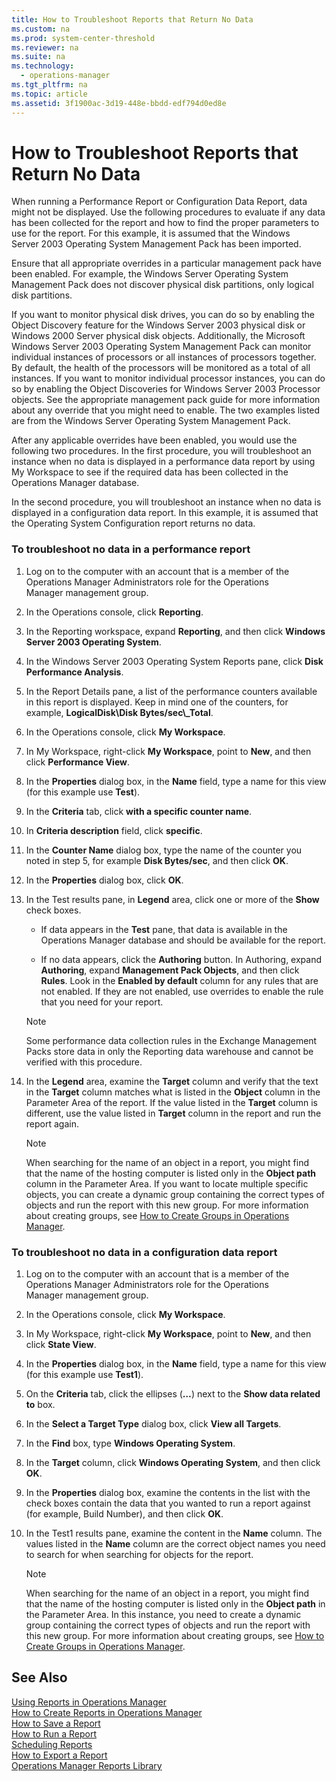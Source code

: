 ```yaml
---
title: How to Troubleshoot Reports that Return No Data
ms.custom: na
ms.prod: system-center-threshold
ms.reviewer: na
ms.suite: na
ms.technology: 
  - operations-manager
ms.tgt_pltfrm: na
ms.topic: article
ms.assetid: 3f1900ac-3d19-448e-bbdd-edf794d0ed8e
---
```

# How to Troubleshoot Reports that Return No Data
When running a Performance Report or Configuration Data Report, data might not be displayed. Use the following procedures to evaluate if any data has been collected for the report and how to find the proper parameters to use for the report. For this example, it is assumed that the Windows Server 2003 Operating System Management Pack has been imported.  
  
Ensure that all appropriate overrides in a particular management pack have been enabled. For example, the Windows Server Operating System Management Pack does not discover physical disk partitions, only logical disk partitions.  
  
If you want to monitor physical disk drives, you can do so by enabling the Object Discovery feature for the Windows Server 2003 physical disk or Windows 2000 Server physical disk objects. Additionally, the Microsoft Windows Server 2003 Operating System Management Pack can monitor individual instances of processors or all instances of processors together. By default, the health of the processors will be monitored as a total of all instances. If you want to monitor individual processor instances, you can do so by enabling the Object Discoveries for Windows Server 2003 Processor objects. See the appropriate management pack guide for more information about any override that you might need to enable. The two examples listed are from the Windows Server Operating System Management Pack.  
  
After any applicable overrides have been enabled, you would use the following two procedures. In the first procedure, you will troubleshoot an instance when no data is displayed in a performance data report by using My Workspace to see if the required data has been collected in the Operations Manager database.  
  
In the second procedure, you will troubleshoot an instance when no data is displayed in a configuration data report. In this example, it is assumed that the Operating System Configuration report returns no data.  
  
### To troubleshoot no data in a performance report  
  
1.  Log on to the computer with an account that is a member of the Operations Manager Administrators role for the Operations Manager management group.  
  
2.  In the Operations console, click **Reporting**.  
  
3.  In the Reporting workspace, expand **Reporting**, and then click **Windows Server 2003 Operating System**.  
  
4.  In the Windows Server 2003 Operating System Reports pane, click **Disk Performance Analysis**.  
  
5.  In the Report Details pane, a list of the performance counters available in this report is displayed. Keep in mind one of the counters, for example, **LogicalDisk\\Disk Bytes\/sec\\\_Total**.  
  
6.  In the Operations console, click **My Workspace**.  
  
7.  In My Workspace, right\-click **My Workspace**, point to **New**, and then click **Performance View**.  
  
8.  In the **Properties** dialog box, in the **Name** field, type a name for this view \(for this example use **Test**\).  
  
9. In the **Criteria** tab, click **with a specific counter name**.  
  
10. In **Criteria description** field, click **specific**.  
  
11. In the **Counter Name** dialog box, type the name of the counter you noted in step 5, for example **Disk Bytes\/sec**, and then click **OK**.  
  
12. In the **Properties** dialog box, click **OK**.  
  
13. In the Test results pane, in **Legend** area, click one or more of the **Show** check boxes.  
  
    -   If data appears in the **Test** pane, that data is available in the Operations Manager database and should be available for the report.  
  
    -   If no data appears, click the **Authoring** button. In Authoring, expand **Authoring**, expand **Management Pack Objects**, and then click **Rules**. Look in the **Enabled by default** column for any rules that are not enabled. If they are not enabled, use overrides to enable the rule that you need for your report.  
  
    > [!NOTE]  
    > Some performance data collection rules in the Exchange Management Packs store data in only the Reporting data warehouse and cannot be verified with this procedure.  
  
14. In the **Legend** area, examine the **Target** column and verify that the text in the **Target** column matches what is listed in the **Object** column in the Parameter Area of the report. If the value listed in the **Target** column is different, use the value listed in **Target** column in the report and run the report again.  
  
    > [!NOTE]  
    > When searching for the name of an object in a report, you might find that the name of the hosting computer is listed only in the **Object path** column in the Parameter Area. If you want to locate multiple specific objects, you can create a dynamic group containing the correct types of objects and run the report with this new group. For more information about creating groups, see [How to Create Groups in Operations Manager](../../om/manage/How-to-Create-Groups-in-Operations-Manager.md).  
  
### To troubleshoot no data in a configuration data report  
  
1.  Log on to the computer with an account that is a member of the Operations Manager Administrators role for the Operations Manager management group.  
  
2.  In the Operations console, click **My Workspace**.  
  
3.  In My Workspace, right\-click **My Workspace**, point to **New**, and then click **State View**.  
  
4.  In the **Properties** dialog box, in the **Name** field, type a name for this view \(for this example use **Test1**\).  
  
5.  On the **Criteria** tab, click the ellipses \(**…**\) next to the **Show data related to** box.  
  
6.  In the **Select a Target Type** dialog box, click **View all Targets**.  
  
7.  In the **Find** box, type **Windows Operating System**.  
  
8.  In the **Target** column, click **Windows Operating System**, and then click **OK**.  
  
9. In the **Properties** dialog box, examine the contents in the list with the check boxes contain the data that you wanted to run a report against \(for example, Build Number\), and then click **OK**.  
  
10. In the Test1 results pane, examine the content in the **Name** column. The values listed in the **Name** column are the correct object names you need to search for when searching for objects for the report.  
  
    > [!NOTE]  
    > When searching for the name of an object in a report, you might find that the name of the hosting computer is listed only in the **Object path** in the Parameter Area. In this instance, you need to create a dynamic group containing the correct types of objects and run the report with this new group. For more information about creating groups, see [How to Create Groups in Operations Manager](../../om/manage/How-to-Create-Groups-in-Operations-Manager.md).  
  
## See Also  
[Using Reports in Operations Manager](../../om/manage/Using-Reports-in-Operations-Manager.md)  
[How to Create Reports in Operations Manager](../../om/manage/How-to-Create-Reports-in-Operations-Manager.md)  
[How to Save a Report](../../om/manage/How-to-Save-a-Report.md)  
[How to Run a Report](../../om/manage/How-to-Run-a-Report.md)  
[Scheduling Reports](../../om/manage/Scheduling-Reports.md)  
[How to Export a Report](../../om/manage/How-to-Export-a-Report.md)  
[Operations Manager Reports Library](../../om/manage/Operations-Manager-Reports-Library.md)  
  
